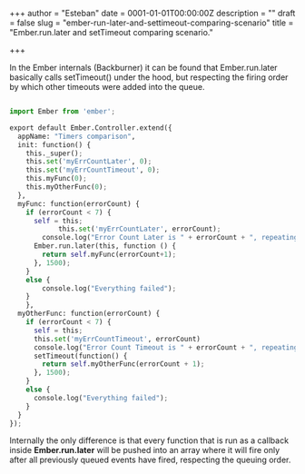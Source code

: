 +++
author = "Esteban"
date = 0001-01-01T00:00:00Z
description = ""
draft = false
slug = "ember-run-later-and-settimeout-comparing-scenario"
title = "Ember.run.later and setTimeout comparing scenario."

+++


In the Ember internals (Backburner) it can be found that Ember.run.later basically calls setTimeout() under the hood, but respecting the firing order by which other timeouts were added into the queue. 


```python

import Ember from 'ember';

export default Ember.Controller.extend({
  appName: "Timers comparison",
  init: function() {
    this._super();
    this.set('myErrCountLater', 0);
    this.set('myErrCountTimeout', 0);
    this.myFunc(0);
    this.myOtherFunc(0);
  },
  myFunc: function(errorCount) {
    if (errorCount < 7) {
      self = this;
            this.set('myErrCountLater', errorCount);
        console.log("Error Count Later is " + errorCount + ", repeating");
      Ember.run.later(this, function () {
        return self.myFunc(errorCount+1);
      }, 1500);
    }
    else {
        console.log("Everything failed");
    }
    },
  myOtherFunc: function(errorCount) {
    if (errorCount < 7) {
      self = this;
      this.set('myErrCountTimeout', errorCount)
      console.log("Error Count Timeout is " + errorCount + ", repeating");
      setTimeout(function() {
        return self.myOtherFunc(errorCount + 1);
      }, 1500);
    }
    else {
      console.log("Everything failed");
    }
  }
});

```


Internally the only difference is that every function that is run as a callback inside **Ember.run.later** will be pushed into an array where it will fire only after all previously queued events have fired, respecting the queuing order.

